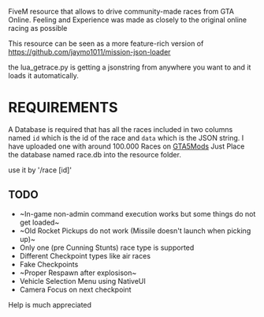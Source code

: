 FiveM resource that allows to drive community-made races from GTA Online.
Feeling and Experience was made as closely to the original online racing as possible

This resource can be seen as a more feature-rich version of https://github.com/jaymo1011/mission-json-loader

the lua_getrace.py is getting a jsonstring from anywhere you want to and it loads it automatically.

# REQUIREMENTS
A Database is required that has all the races included in two columns named `id` which is the id of the race and `data` which is the JSON string.
I have uploaded one with around 100.000 Races on [GTA5Mods](https://www.gta5-mods.com/tools/database-of-14000-gta-online-races-topicyeah#comments_tab)
Just Place the database named race.db into the resource folder.

use it by '/race [id]'


## TODO
- ~In-game non-admin command execution works but some things do not get loaded~
- ~Old Rocket Pickups do not work (Missile doesn't launch when picking up)~
- Only one (pre Cunning Stunts) race type is supported
- Different Checkpoint types like air races
- Fake Checkpoints
- ~Proper Respawn after explosison~
- Vehicle Selection Menu using NativeUI
- Camera Focus on next checkpoint

Help is much appreciated
